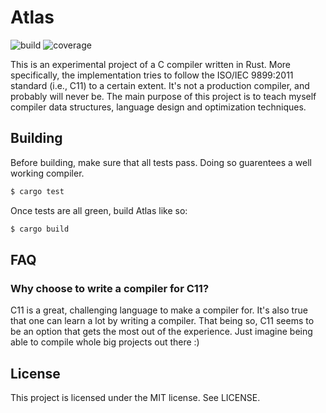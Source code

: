# Atlas

![build](https://github.com/feroldi/atlas/actions/workflows/rust.yml/badge.svg)
![coverage](https://feroldi.github.io/atlas-coverage/badges/flat.svg)

This is an experimental project of a C compiler written in Rust. More
specifically, the implementation tries to follow the ISO/IEC 9899:2011
standard (i.e., C11) to a certain extent. It's not a production compiler,
and probably will never be. The main purpose of this project is to
teach myself compiler data structures, language design and optimization
techniques.

## Building

Before building, make sure that all tests pass. Doing so guarentees a well working compiler.

```bash
$ cargo test
```

Once tests are all green, build Atlas like so:

```bash
$ cargo build
```

## FAQ

### Why choose to write a compiler for C11?

C11 is a great, challenging language to make a compiler for. It's also
true that one can learn a lot by writing a compiler. That being so,
C11 seems to be an option that gets the most out of the experience.
Just imagine being able to compile whole big projects out there :)

## License

This project is licensed under the MIT license. See LICENSE.
